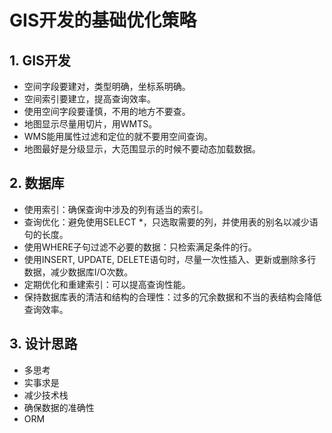 # GIS开发的基础优化策略

## 1. GIS开发

- 空间字段要建对，类型明确，坐标系明确。
- 空间索引要建立，提高查询效率。
- 使用空间字段要谨慎，不用的地方不要查。
- 地图显示尽量用切片，用WMTS。
- WMS能用属性过滤和定位的就不要用空间查询。
- 地图最好是分级显示，大范围显示的时候不要动态加载数据。

## 2. 数据库

- 使用索引：确保查询中涉及的列有适当的索引。
- 查询优化：避免使用SELECT *，只选取需要的列，并使用表的别名以减少语句的长度。
- 使用WHERE子句过滤不必要的数据：只检索满足条件的行。
- 使用INSERT, UPDATE, DELETE语句时，尽量一次性插入、更新或删除多行数据，减少数据库I/O次数。
- 定期优化和重建索引：可以提高查询性能。
- 保持数据库表的清洁和结构的合理性：过多的冗余数据和不当的表结构会降低查询效率。

## 3. 设计思路

- 多思考
- 实事求是
- 减少技术栈
- 确保数据的准确性
- ORM